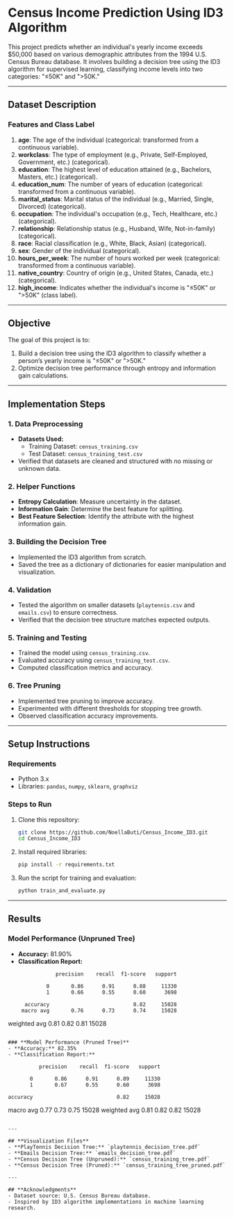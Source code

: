 # Census Income Prediction Using ID3 Algorithm

This project predicts whether an individual's yearly income exceeds $50,000 based on various demographic attributes from the 1994 U.S. Census Bureau database. It involves building a decision tree using the ID3 algorithm for supervised learning, classifying income levels into two categories: "≤50K" and ">50K."

---

## **Dataset Description**
### **Features and Class Label**
1. **age**: The age of the individual (categorical: transformed from a continuous variable).
2. **workclass**: The type of employment (e.g., Private, Self-Employed, Government, etc.) (categorical).
3. **education**: The highest level of education attained (e.g., Bachelors, Masters, etc.) (categorical).
4. **education_num**: The number of years of education (categorical: transformed from a continuous variable).
5. **marital_status**: Marital status of the individual (e.g., Married, Single, Divorced) (categorical).
6. **occupation**: The individual's occupation (e.g., Tech, Healthcare, etc.) (categorical).
7. **relationship**: Relationship status (e.g., Husband, Wife, Not-in-family) (categorical).
8. **race**: Racial classification (e.g., White, Black, Asian) (categorical).
9. **sex**: Gender of the individual (categorical).
10. **hours_per_week**: The number of hours worked per week (categorical: transformed from a continuous variable).
11. **native_country**: Country of origin (e.g., United States, Canada, etc.) (categorical).
12. **high_income**: Indicates whether the individual's income is "≤50K" or ">50K" (class label).

---

## **Objective**
The goal of this project is to:
1. Build a decision tree using the ID3 algorithm to classify whether a person’s yearly income is "≤50K" or ">50K."
2. Optimize decision tree performance through entropy and information gain calculations.

---

## **Implementation Steps**

### **1. Data Preprocessing**
- **Datasets Used:**
  - Training Dataset: `census_training.csv`
  - Test Dataset: `census_training_test.csv`
- Verified that datasets are cleaned and structured with no missing or unknown data.

### **2. Helper Functions**
- **Entropy Calculation**: Measure uncertainty in the dataset.
- **Information Gain**: Determine the best feature for splitting.
- **Best Feature Selection**: Identify the attribute with the highest information gain.

### **3. Building the Decision Tree**
- Implemented the ID3 algorithm from scratch.
- Saved the tree as a dictionary of dictionaries for easier manipulation and visualization.

### **4. Validation**
- Tested the algorithm on smaller datasets (`playtennis.csv` and `emails.csv`) to ensure correctness.
- Verified that the decision tree structure matches expected outputs.

### **5. Training and Testing**
- Trained the model using `census_training.csv`.
- Evaluated accuracy using `census_training_test.csv`.
- Computed classification metrics and accuracy.

### **6. Tree Pruning**
- Implemented tree pruning to improve accuracy.
- Experimented with different thresholds for stopping tree growth.
- Observed classification accuracy improvements.

---

## **Setup Instructions**
### **Requirements**
- Python 3.x
- Libraries: `pandas`, `numpy`, `sklearn`, `graphviz`

### **Steps to Run**
1. Clone this repository:
   ```bash
   git clone https://github.com/NoellaButi/Census_Income_ID3.git
   cd Census_Income_ID3
   ```
2. Install required libraries:
   ```bash
   pip install -r requirements.txt
   ```
3. Run the script for training and evaluation:
   ```bash
   python train_and_evaluate.py
   ```

---

## **Results**
### **Model Performance (Unpruned Tree)**
- **Accuracy:** 81.90%
- **Classification Report:**
  ```
              precision    recall  f1-score   support

           0       0.86      0.91      0.88     11330
           1       0.66      0.55      0.60      3698

    accuracy                           0.82     15028
   macro avg       0.76      0.73      0.74     15028
weighted avg       0.81      0.82      0.81     15028
  ```

### **Model Performance (Pruned Tree)**
- **Accuracy:** 82.35%
- **Classification Report:**
  ```
              precision    recall  f1-score   support

           0       0.86      0.91      0.89     11330
           1       0.67      0.55      0.60      3698

    accuracy                           0.82     15028
   macro avg       0.77      0.73      0.75     15028
weighted avg       0.81      0.82      0.82     15028
  ```

---

## **Visualization Files**
- **PlayTennis Decision Tree:** `playtennis_decision_tree.pdf`
- **Emails Decision Tree:** `emails_decision_tree.pdf`
- **Census Decision Tree (Unpruned):** `census_training_tree.pdf`
- **Census Decision Tree (Pruned):** `census_training_tree_pruned.pdf`

---

## **Acknowledgments**
- Dataset source: U.S. Census Bureau database.
- Inspired by ID3 algorithm implementations in machine learning research.
